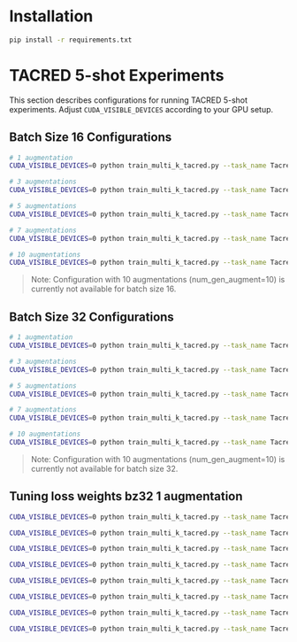 # Installation
```bash
pip install -r requirements.txt
```

# TACRED 5-shot Experiments

This section describes configurations for running TACRED 5-shot experiments. Adjust `CUDA_VISIBLE_DEVICES` according to your GPU setup.

## Batch Size 16 Configurations

```bash
# 1 augmentation
CUDA_VISIBLE_DEVICES=0 python train_multi_k_tacred.py --task_name Tacred --num_k 5 --num_gen 5 --batch_size 16 --num_gen_augment 1 >> tacred-5shot-1nga-bz16.log

# 3 augmentations
CUDA_VISIBLE_DEVICES=0 python train_multi_k_tacred.py --task_name Tacred --num_k 5 --num_gen 5 --batch_size 16 --num_gen_augment 3 >> tacred-5shot-3nga-bz16.log

# 5 augmentations
CUDA_VISIBLE_DEVICES=0 python train_multi_k_tacred.py --task_name Tacred --num_k 5 --num_gen 5 --batch_size 16 --num_gen_augment 5 >> tacred-5shot-5nga-bz16.log

# 7 augmentations
CUDA_VISIBLE_DEVICES=0 python train_multi_k_tacred.py --task_name Tacred --num_k 5 --num_gen 5 --batch_size 16 --num_gen_augment 7 >> tacred-5shot-7nga-bz16.log

# 10 augmentations
CUDA_VISIBLE_DEVICES=0 python train_multi_k_tacred.py --task_name Tacred --num_k 5 --num_gen 5 --batch_size 16 --num_gen_augment 10 >> tacred-5shot-10nga-bz16.log
```

> Note: Configuration with 10 augmentations (num_gen_augment=10) is currently not available for batch size 16.

## Batch Size 32 Configurations

```bash
# 1 augmentation
CUDA_VISIBLE_DEVICES=0 python train_multi_k_tacred.py --task_name Tacred --num_k 5 --num_gen 5 --batch_size 32 --num_gen_augment 1 >> tacred-5shot-1nga-bz32.log

# 3 augmentations
CUDA_VISIBLE_DEVICES=0 python train_multi_k_tacred.py --task_name Tacred --num_k 5 --num_gen 5 --batch_size 32 --num_gen_augment 3 >> tacred-5shot-3nga-bz32.log

# 5 augmentations
CUDA_VISIBLE_DEVICES=0 python train_multi_k_tacred.py --task_name Tacred --num_k 5 --num_gen 5 --batch_size 32 --num_gen_augment 5 >> tacred-5shot-5nga-bz32.log

# 7 augmentations
CUDA_VISIBLE_DEVICES=0 python train_multi_k_tacred.py --task_name Tacred --num_k 5 --num_gen 5 --batch_size 32 --num_gen_augment 7 >> tacred-5shot-7nga-bz32.log

# 10 augmentations
CUDA_VISIBLE_DEVICES=0 python train_multi_k_tacred.py --task_name Tacred --num_k 5 --num_gen 5 --batch_size 32 --num_gen_augment 10 >> tacred-5shot-10nga-bz32.log
```

> Note: Configuration with 10 augmentations (num_gen_augment=10) is currently not available for batch size 32.

## Tuning loss weights bz32 1 augmentation

```bash
CUDA_VISIBLE_DEVICES=0 python train_multi_k_tacred.py --task_name Tacred --num_k 5 --num_gen 5 --batch_size 32 --num_gen_augment 1 --w1 2.0 --w2 2.0 --w3 2.0 >> tacred-5shot-1nga-bz32-202020.log
```

```bash
CUDA_VISIBLE_DEVICES=0 python train_multi_k_tacred.py --task_name Tacred --num_k 5 --num_gen 5 --batch_size 32 --num_gen_augment 1 --w1 2.0 --w2 2.0 --w3 0.5 >> tacred-5shot-1nga-bz32-202005.log
```

```bash
CUDA_VISIBLE_DEVICES=0 python train_multi_k_tacred.py --task_name Tacred --num_k 5 --num_gen 5 --batch_size 32 --num_gen_augment 1 --w1 2.0 --w2 0.5 --w3 2.0 >> tacred-5shot-1nga-bz32-200520.log
```

```bash
CUDA_VISIBLE_DEVICES=0 python train_multi_k_tacred.py --task_name Tacred --num_k 5 --num_gen 5 --batch_size 32 --num_gen_augment 1 --w1 0.5 --w2 2.0 --w3 2.0 >> tacred-5shot-1nga-bz32-052020.log
```

```bash
CUDA_VISIBLE_DEVICES=0 python train_multi_k_tacred.py --task_name Tacred --num_k 5 --num_gen 5 --batch_size 32 --num_gen_augment 1 --w1 2.0 --w2 0.5 --w3 0.5 >> tacred-5shot-1nga-bz32-200505.log
```

```bash
CUDA_VISIBLE_DEVICES=0 python train_multi_k_tacred.py --task_name Tacred --num_k 5 --num_gen 5 --batch_size 32 --num_gen_augment 1 --w1 0.5 --w2 2.0 --w3 0.5 >> tacred-5shot-1nga-bz32-052005.log
```

```bash
CUDA_VISIBLE_DEVICES=0 python train_multi_k_tacred.py --task_name Tacred --num_k 5 --num_gen 5 --batch_size 32 --num_gen_augment 1 --w1 0.5 --w2 0.5 --w3 2.0 >> tacred-5shot-1nga-bz32-050520.log
```

```bash
CUDA_VISIBLE_DEVICES=0 python train_multi_k_tacred.py --task_name Tacred --num_k 5 --num_gen 5 --batch_size 32 --num_gen_augment 1 --w1 0.5 --w2 0.5 --w3 0.5 >> tacred-5shot-1nga-bz32-050505.log
```